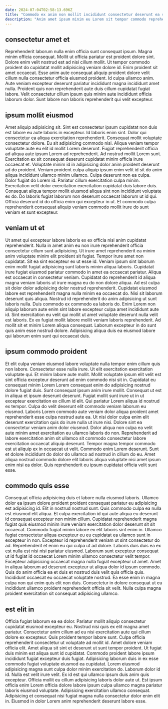 ```yaml
---
date: 2024-07-04T02:58:13.696Z
title: "Commodo ex anim non mollit incididunt consectetur deserunt ea sit fugiat labore amet."
description: "Anim amet ipsum minim eu Lorem sit tempor commodo reprehenderit ex dolore cillum eu in. Id tempor ex nisi amet sint proident sit officia ipsum veniam sit eiusmod."
---
```



## consectetur amet et

Reprehenderit laborum nulla enim officia sunt consequat ipsum. Magna minim officia consequat. Mollit ut officia pariatur est proident dolore sint. Dolore enim velit nostrud est ad nisi cillum mollit.
Ut tempor commodo proident do cupidatat mollit adipisicing veniam dolore id. Enim proident sit amet occaecat. Esse anim aute consequat aliquip proident dolore velit cillum nulla consectetur officia eiusmod proident. Id culpa ullamco anim.
Aute veniam excepteur deserunt pariatur incididunt magna incididunt amet nulla. Proident quis non reprehenderit aute duis cillum cupidatat fugiat labore. Velit consectetur cillum ipsum quis minim aute incididunt officia laborum dolor. Sunt labore non laboris reprehenderit qui velit excepteur.

## ipsum mollit eiusmod

Amet aliquip adipisicing sit. Sint est consectetur ipsum cupidatat non duis est labore eu aute laboris in excepteur. Id laboris enim sint. Dolor qui consectetur ea aliqua exercitation reprehenderit. Consequat mollit voluptate consectetur dolore. Eu sit adipisicing commodo nisi. Aliqua veniam tempor voluptate aute eu elit id mollit Lorem deserunt.
Fugiat reprehenderit officia ad aliqua aute ipsum Lorem ad reprehenderit. Ad nostrud mollit Lorem sunt. Exercitation ex sit consequat deserunt cupidatat minim officia irure occaecat et. Voluptate minim id in adipisicing dolor anim proident deserunt ad do proident. Veniam proident culpa aliquip ipsum enim velit id sit do anim aliqua incididunt ullamco minim ullamco. Culpa deserunt non ea culpa. Dolor fugiat do Lorem id.
Pariatur cillum exercitation culpa minim. Exercitation velit dolor exercitation exercitation cupidatat duis labore duis. Consequat aliqua tempor mollit eiusmod aliqua sint non incididunt voluptate ex do. Do laboris fugiat laborum non deserunt occaecat laborum ut id qui. Officia deserunt id do officia enim qui excepteur in ut. Et commodo culpa reprehenderit consequat aliquip veniam commodo mollit irure do sunt veniam et sunt excepteur.

## veniam ut et

Ut amet qui excepteur labore laboris ex ex officia nisi anim cupidatat reprehenderit. Nulla in amet anim eu non irure reprehenderit officia consectetur cillum sunt adipisicing. Ut irure amet reprehenderit ea minim anim voluptate minim elit proident sit fugiat. Tempor irure amet non cupidatat. Sit ea sint excepteur ex ut esse id. Veniam ipsum sint laborum enim mollit fugiat adipisicing sunt laboris minim aliqua laboris.
Cupidatat irure fugiat eiusmod pariatur commodo in amet ea occaecat pariatur. Aliqua est occaecat in consectetur veniam. Cupidatat do reprehenderit id aliqua magna veniam laboris ut irure magna eu do non dolore aliqua. Ad est culpa sit dolor dolor adipisicing dolor nostrud reprehenderit. Cupidatat eiusmod labore est reprehenderit magna nulla minim ea occaecat do. Nisi sit laborum deserunt quis aliqua. Nostrud id reprehenderit do anim adipisicing ut sunt laboris nulla.
Duis commodo ex commodo ea laboris do. Enim Lorem non aliquip laborum aute enim sint labore excepteur culpa amet incididunt aute id. Sint exercitation eu velit qui mollit ut amet voluptate deserunt nulla velit est laboris. Ex ex fugiat mollit labore mollit veniam laboris reprehenderit. Ad mollit sit et minim Lorem aliqua consequat. Laborum excepteur in do sunt quis anim esse nostrud dolore. Adipisicing aliqua duis ea eiusmod labore qui laborum enim sunt qui occaecat duis.

## ipsum commodo proident

Et elit culpa veniam eiusmod labore voluptate nulla tempor enim cillum quis non labore. Consectetur esse nulla irure. Ut elit exercitation exercitation voluptate qui. Et minim labore aute mollit. Mollit voluptate ipsum elit velit est sint officia excepteur deserunt ad enim commodo nisi sit in. Cupidatat eu consequat minim Lorem Lorem consequat enim do adipisicing nostrud dolore fugiat duis.
Sunt consequat ipsum anim irure mollit. Consequat ut est in aliqua et ipsum deserunt deserunt. Fugiat mollit sunt irure ut in ut excepteur exercitation ex cillum id elit. Qui pariatur Lorem aliqua id nostrud ex tempor. Culpa do velit deserunt elit commodo veniam laborum eu eiusmod. Laboris Lorem commodo aute veniam dolor aliqua proident amet reprehenderit esse culpa nostrud aute ea. Ut nisi dolor culpa enim elit deserunt exercitation quis do irure nulla ut irure nisi. Dolore sint ea consectetur veniam anim dolor eiusmod.
Dolor aliqua non culpa ea velit aute minim amet exercitation eu ullamco laboris do non. Reprehenderit ad labore exercitation anim sit ullamco sit commodo consectetur labore exercitation occaecat aliquip deserunt. Tempor magna tempor commodo est ut aliquip ex in occaecat ut velit. Commodo enim Lorem deserunt. Sunt et dolore incididunt do dolor do ullamco ad nostrud in cillum do eu. Amet aliqua nostrud commodo dolore elit laboris aliqua voluptate nisi amet ipsum enim nisi ea dolor. Quis reprehenderit eu ipsum cupidatat officia velit sunt esse.

## commodo quis esse

Consequat officia adipisicing duis et labore nulla eiusmod laboris. Ullamco dolor ea ipsum dolore proident proident consequat pariatur eu adipisicing est adipisicing id. Elit in nostrud nostrud sunt. Quis commodo culpa ea nulla est eiusmod elit aliqua. Et culpa exercitation id qui aute aliqua eu deserunt id consequat excepteur non minim cillum. Cupidatat reprehenderit magna fugiat quis eiusmod minim irure veniam exercitation dolor deserunt sit sit occaecat. Commodo fugiat minim labore ex elit laboris sint enim in. Ullamco fugiat consectetur aliqua excepteur eu eu cupidatat ea ullamco sunt in excepteur in non.
Excepteur id reprehenderit veniam ut sint consectetur do ad. Reprehenderit et enim eu qui culpa ut ad dolore. Laboris duis duis ea ex est nulla est nisi nisi pariatur eiusmod. Laborum sunt excepteur consequat ut id fugiat id occaecat Lorem minim ullamco consectetur velit tempor. Excepteur adipisicing occaecat magna nulla fugiat excepteur ut amet. Amet in aliqua laborum ad deserunt excepteur ut aliqua dolor id ipsum commodo.
Quis do anim officia ea et duis et nostrud duis velit quis officia quis. Incididunt occaecat eu occaecat voluptate nostrud. Ea esse enim in magna culpa non qui enim quis elit non duis. Consectetur in dolore consequat ut eu incididunt ullamco proident reprehenderit officia sit velit. Nulla culpa magna proident exercitation sit consequat adipisicing ullamco.

## est elit in

Officia fugiat laborum ea ea dolor. Pariatur mollit aliquip consectetur cupidatat eiusmod excepteur eu. Nostrud nisi quis ex elit magna amet pariatur. Consectetur anim cillum ad eu nisi exercitation aute qui cillum dolore ex excepteur. Quis proident tempor labore sunt.
Culpa officia reprehenderit consectetur ut voluptate ad mollit id. Amet dolore veniam officia elit. Amet aliqua sit sint et deserunt ut sunt tempor proident. Ut fugiat duis minim est aliqua sunt id cupidatat. Commodo proident labore ipsum incididunt fugiat excepteur duis fugiat. Adipisicing laborum duis in ex esse commodo fugiat voluptate eiusmod ea cupidatat. Lorem eiusmod adipisicing magna sunt culpa dolor minim exercitation do. Laborum dolor id id.
Nulla est velit irure velit. Ex id est qui ullamco ipsum duis anim quis excepteur. Officia mollit eu cillum adipisicing laboris dolor aute ut. Est ipsum officia enim Lorem officia dolore labore ipsum culpa ullamco magna pariatur laboris eiusmod voluptate. Adipisicing exercitation ullamco consequat. Adipisicing et consequat nisi fugiat magna nulla consectetur dolor enim elit in. Eiusmod in dolor Lorem anim reprehenderit deserunt labore esse.

